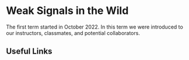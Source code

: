 # Weak Signals in the Wild
The first term started in October 2022. In this term we were introduced to our instructors, classmates, and potential collaborators. 



## Useful Links


